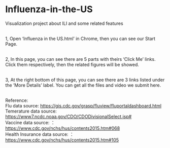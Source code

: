 # Influenza-in-the-US
Visualization project about ILI and some related features<br/><br/>

1, Open ‘Influenza in the US.html’  in Chrome, then you can see our Start Page.<br/><br/>

2, In this page, you can see there are 5 parts with theirs ‘Click Me’ links. Click them respectively, then the related figures will be showed.<br/><br/>

3, At the right bottom of this page, you can see there are 3 links listed under the ’More Details’ label. You can get all the files and video we submit here.<br/><br/>


Reference:<br/>
Flu data source: https://gis.cdc.gov/grasp/fluview/fluportaldashboard.html <br/>
Temerature data source: https://www7.ncdc.noaa.gov/CDO/CDODivisionalSelect.jsp# <br/>
Vaccine data source: ：https://www.cdc.gov/nchs/hus/contents2015.htm#068 <br/>
Health Insurance data source: ：https://www.cdc.gov/nchs/hus/contents2015.htm#105 <br/>
